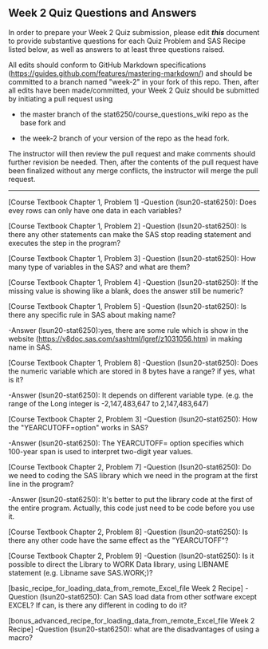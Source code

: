 
## Week 2 Quiz Questions and Answers

In order to prepare your Week 2 Quiz submission, please edit ***this*** document to provide substantive questions for each Quiz Problem and SAS Recipe listed below, as well as answers to at least three questions raised.

All edits should conform to GitHub Markdown specifications (https://guides.github.com/features/mastering-markdown/) and should be committed to a branch named "week-2" in your fork of this repo. Then, after all edits have been made/committed, your Week 2 Quiz should be submitted by initiating a pull request using

- the master branch of the stat6250/course_questions_wiki repo as the base fork and

- the week-2 branch of your version of the repo as the head fork.

The instructor will then review the pull request and make comments should further revision be needed. Then, after the contents of the pull request have been finalized without any merge conflicts, the instructor will merge the pull request.



********************************************************************************



[Course Textbook Chapter 1, Problem 1]
-Question (lsun20-stat6250): Does evey rows can only have one data in each variables?


[Course Textbook Chapter 1, Problem 2]
-Question (lsun20-stat6250): Is there any other statements can make the SAS stop reading statement and executes the step in the program? 


[Course Textbook Chapter 1, Problem 3]
-Question (lsun20-stat6250): How many type of variables in the SAS? and what are them?


[Course Textbook Chapter 1, Problem 4]
-Question (lsun20-stat6250): If the missing value is showing like a blank, does the answer still be numeric?


[Course Textbook Chapter 1, Problem 5]
-Question (lsun20-stat6250): Is there any specific rule in SAS about making name?

-Answer (lsun20-stat6250):yes, there are some rule which is show in the website (https://v8doc.sas.com/sashtml/lgref/z1031056.htm) in making name in SAS.

[Course Textbook Chapter 1, Problem 8]
-Question (lsun20-stat6250): Does the numeric variable which are stored in 8 bytes have a range? if yes, what is it?

-Answer (lsun20-stat6250): It depends on different variable type. (e.g. the range of the Long integer is -2,147,483,647 to 2,147,483,647)


[Course Textbook Chapter 2, Problem 3]
-Question (lsun20-stat6250): How the "YEARCUTOFF=option" works in SAS?

-Answer (lsun20-stat6250): The YEARCUTOFF= option specifies which 100-year span is used to interpret two-digit year values.


[Course Textbook Chapter 2, Problem 7]
-Question (lsun20-stat6250): Do we need to coding the SAS library which we need in the program at the first line in the program?

-Answer (lsun20-stat6250): It's better to put the library code at the first of the entire program. Actually, this code just need to be code before you use it.


[Course Textbook Chapter 2, Problem 8]
-Question (lsun20-stat6250): Is there any other code have the same effect as the "YEARCUTOFF"?


[Course Textbook Chapter 2, Problem 9]
-Question (lsun20-stat6250): Is it possible to direct the Library to WORK Data library, using LIBNAME statement (e.g. Libname save SAS.WORK;)?


[basic_recipe_for_loading_data_from_remote_Excel_file Week 2 Recipe]
-Question (lsun20-stat6250): Can SAS load data from other sotfware except EXCEL? If can, is there any different in coding to do it?


[bonus_advanced_recipe_for_loading_data_from_remote_Excel_file Week 2 Recipe]
-Question (lsun20-stat6250): what are the disadvantages of using a macro?


